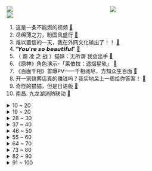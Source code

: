 <div >
	<a style="float:left;width:55%;" href = "https://github.com/anuraghazra/github-readme-stats">
	 <img src = "https://github-readme-stats.vercel.app/api?username=iuuuuuaena&theme=buefy&show_icons=true"/>
	</a>
	<a  style="float:right;width:45%" href = "https://github.com/anuraghazra/github-readme-stats">
	 <img  src="https://github-readme-stats.vercel.app/api/top-langs/?username=anuraghazra&layout=compact"/>
	</a>
	</div>

[![](https://img.shields.io/badge/jxd-@jxdgogogo.xyz-yellowgreen.svg)](https://www.jxdgogogo.xyz)<br>
1. 这是一条不能燃的视频 [:link:](//www.bilibili.com/video/BV1EP4y127j5) <br>
2. 尽绵薄之力，盼国风盛行 [:link:](//www.bilibili.com/video/BV1ed4y1r7gF) <br>
3. 难以置信的一天，我在外网文化输出了！！ [:link:](//www.bilibili.com/video/BV1eG411w7vh) <br>
4. “𝙔𝙤𝙪'𝙧𝙚 𝙨𝙤 𝙗𝙚𝙖𝙪𝙩𝙞𝙛𝙪𝙡” [:link:](//www.bilibili.com/video/BV1we4y147D7) <br>
5. （ 霸 凌 之 战 ）猫妹：无所谓 我会出手 [:link:](//www.bilibili.com/video/BV18841187nP) <br>
6. 《原神》角色演示-「莱依拉：遥熠星轨」 [:link:](//www.bilibili.com/video/BV1RG4y1Z7ph) <br>
7. 《百面千相》首曝PV——千相阅尽，方知众生百面 [:link:](//www.bilibili.com/video/BV1UK411m7xQ) <br>
8. 开一家殡葬店真的赚钱吗？我实地呆上一周给你答案！ [:link:](//www.bilibili.com/video/BV1sP4y12743) <br>
9. 奇怪的猫猫，但是日语版 [:link:](//www.bilibili.com/video/BV1sP4y127HN) <br>
10. 南昌. 九龙湖消防联动 [:link:](//www.bilibili.com/video/BV1WG411w7KK) <br>
<details>
<summary>10 ~ 20</summary>

11. 只因篮球，但是二向箔！ [:link:](//www.bilibili.com/video/BV1g14y157df) <br>
12. 《萌宠区UP主》 [:link:](//www.bilibili.com/video/BV1S84y1v73Q) <br>
13. 【传染病简史1】霍乱：屠戮过亿，将人活活吸干的蓝死病 [:link:](//www.bilibili.com/video/BV1Yv4y1S713) <br>
14. 大学生如何在宿舍拍出《奔跑吧兄弟》第2季 [:link:](//www.bilibili.com/video/BV1sG411w755) <br>
15. 第一次见现实开挂的！ [:link:](//www.bilibili.com/video/BV1yG4y1Z7pE) <br>
16. 从木头里取出一个小可爱，看着他慢慢长大～ [:link:](//www.bilibili.com/video/BV1hW4y147bX) <br>
17. 整完这个活，脑细胞死了一半 [:link:](//www.bilibili.com/video/BV168411b7Mj) <br>
18. 封印解除Plus [:link:](//www.bilibili.com/video/BV1yt4y1P7mD) <br>
19. 做视频能遇到欣赏自己视频多粉丝真的也是一种幸运 [:link:](//www.bilibili.com/video/BV13d4y1F7hV) <br>
</details>
<details>
<summary>19 ~ 20</summary>

20. 这是小提琴该有的动静？ [:link:](//www.bilibili.com/video/BV1zY411Z7PX) <br>
21. 三 观 比 五 官 正，但 瞎 [:link:](//www.bilibili.com/video/BV1Mm4y1F7oT) <br>
22. 男生的各种超能力，男生还有哪些钞能力？#内容过于真实#搞笑#段子#场景 [:link:](//www.bilibili.com/video/BV1od4y1r7jK) <br>
23. 1步1步1步1步，用一种很新的方式打开生活 [:link:](//www.bilibili.com/video/BV1fv4y1U7KA) <br>
24. 求求你别玩假原神了！这才是真原神！都市传说！ [:link:](//www.bilibili.com/video/BV1aD4y1t7DY) <br>
25. 关于抽象话的深度研究：为什么我们无法在网上好好说话？ [:link:](//www.bilibili.com/video/BV1Vd4y1b71B) <br>
26. 当你在校运会上唱起《孤勇者》并跳起了《爱你》| 南科大2022校运会开幕式力量举社表演 [:link:](//www.bilibili.com/video/BV1id4y1r7fm) <br>
27. 饼！ [:link:](//www.bilibili.com/video/BV1cP411c7sq) <br>
28. 关于我人生第一把吉他的事故… [:link:](//www.bilibili.com/video/BV1sP4y127gJ) <br>
</details>
<details>
<summary>28 ~ 30</summary>

29. 【真人QQ飞车】小橘子超进化！ [:link:](//www.bilibili.com/video/BV12d4y1F713) <br>
30. 【木雕】试作纳西妲 [:link:](//www.bilibili.com/video/BV1iP4y127QL) <br>
31. 五个长期任务，早看早做完哦！ [:link:](//www.bilibili.com/video/BV1mP411F7Ca) <br>
32. 瑶生奉上《MerryChristmasMr.Lawrence》 [:link:](//www.bilibili.com/video/BV1XK411m73w) <br>
33. 连续看10小时鸡你太美🐔直到死亡 [:link:](//www.bilibili.com/video/BV1hY411Z7Ts) <br>
34. 【纯黑】《战神：诸神黄昏》战神难度无伤攻略解说 第二期 [:link:](//www.bilibili.com/video/BV1iP4y1y7yC) <br>
35. 眼“色”游戏 （9） [:link:](//www.bilibili.com/video/BV1b14y1p7ju) <br>
36. 用内心的力量，奔赴未知的远方 | 影石Think bold. [:link:](//www.bilibili.com/video/BV1xW4y1s7se) <br>
37. 【医案寻踪】如何降低近视度数？I 近视，不过就是一门生意 [:link:](//www.bilibili.com/video/BV1xd4y1k7W8) <br>
</details>
<details>
<summary>37 ~ 40</summary>

38. 相信小狗！一切都会好起来的 [:link:](//www.bilibili.com/video/BV1dt4y1K7Hq) <br>
39. 穿越Mc之救世战神 [:link:](//www.bilibili.com/video/BV1j84y1v73U) <br>
40. 《明日方舟》危机合约新赛季「赝波行动」宣传PV [:link:](//www.bilibili.com/video/BV1ED4y1x7Vc) <br>
41. 但如果这颜料条拔不出来，估计很多人会难受一整天 [:link:](//www.bilibili.com/video/BV1Ze4y1x7n2) <br>
42. “治愈神曲《群青》，无法超越的绝美画面!！” [:link:](//www.bilibili.com/video/BV11D4y1t73q) <br>
43. 【罗伊Roi】最后的皇家3D Live! [:link:](//www.bilibili.com/video/BV1cd4y1c7yy) <br>
44. 《提拉米苏》的美味谁能拒绝！假如它有懒人版的话你学不学？ [:link:](//www.bilibili.com/video/BV1gG4y1f7n8) <br>
45. 早读是对学生生命的浪费！ [:link:](//www.bilibili.com/video/BV1MG4y1b7Nu) <br>
46. 【阿斗】史上最羞耻名场面，国外演员太敢拍了！美剧史诗巨作《权力的游戏》第19期 [:link:](//www.bilibili.com/video/BV1v841187vf) <br>
</details>
<details>
<summary>46 ~ 50</summary>

47. 通过这次改造，希望舍友能做一个合格的大学生 [:link:](//www.bilibili.com/video/BV1cP411c7fJ) <br>
48. 说上“家乡话”瞬间注入灵魂【原神语音】 [:link:](//www.bilibili.com/video/BV1sG411w7vN) <br>
49. 张 宇 宙 [:link:](//www.bilibili.com/video/BV1ce4y1s7CS) <br>
50. 国内游戏业都在彷徨了，微软还来找合作？都是米哈游的错？ [:link:](//www.bilibili.com/video/BV1ie4y1a7VN) <br>
51. B站小伙伴，中部空军正式入驻！芜湖起飞~ [:link:](//www.bilibili.com/video/BV1Td4y1F7CL) <br>
52. 安徽大哥半挂改房车，专做移动大酒店，一场6000块，月接待8000桌 [:link:](//www.bilibili.com/video/BV1WW4y147a9) <br>
53. “巴尔泽布 我已登神”日配 柿原彻也一张口瞬间注入灵魂 他吼的真的好好听 [:link:](//www.bilibili.com/video/BV1aD4y1t7hq) <br>
54. 客 服 的 名 场 面 变 身 4.0 [:link:](//www.bilibili.com/video/BV13G4y1b7v8) <br>
55. 爸 爸 的 车 [:link:](//www.bilibili.com/video/BV1Mg411z7Vr) <br>
</details>
<details>
<summary>55 ~ 60</summary>

56. 《 竹 升 面 》 [:link:](//www.bilibili.com/video/BV1284y1v7r4) <br>
57. 四十一亿人牺牲的胜利，换来六个字：“活下来，飞出去！”《隐形时代》下——作者：滕野 [:link:](//www.bilibili.com/video/BV1cv4y1S7Zp) <br>
58. 好心酸啊！有人随便就大满贯的奖却是一个普通演员摸爬滚打四十年才换来的…… [:link:](//www.bilibili.com/video/BV1vG411w7VE) <br>
59. 耗时3个月！我们做了一个干净免费的知识共享网站！中学选科/高考志愿/大学转专业/保研考研择校择专业/就业规划必备！ [:link:](//www.bilibili.com/video/BV1M24y127xb) <br>
60. 宫崎骏动漫风滤镜 [:link:](//www.bilibili.com/video/BV1LP411A7KV) <br>
61. 当代年轻人的身体状况 [:link:](//www.bilibili.com/video/BV17G411w73r) <br>
62. [静改动] RC遥控潜艇制作历程 [:link:](//www.bilibili.com/video/BV1M84y1v71R) <br>
63. 【时代少年团】《三时有声》今日挑战 [:link:](//www.bilibili.com/video/BV1184y1v7an) <br>
64. 《关于在广州吃吃吃的24小时…》广州快快好！ [:link:](//www.bilibili.com/video/BV1Lt4y1T75D) <br>
</details>
<details>
<summary>64 ~ 70</summary>

65. 国外哈利波特粉丝的迷惑行为大赏！ [:link:](//www.bilibili.com/video/BV1Mt4y1T773) <br>
66. 11.8《吃香肠有感》 [:link:](//www.bilibili.com/video/BV1Ce4y1a7MK) <br>
67. 内娱还得看大学生？年末舞台级别超美惊艳变装！Nxde X Feel my rhythm创意改编舞台 [:link:](//www.bilibili.com/video/BV1nD4y1x7mv) <br>
68. 普通长相女生如何通过穿搭改变气质？（报恩神裤篇） [:link:](//www.bilibili.com/video/BV1fg411B7ze) <br>
69. 【手书】sentenced-明日方舟斥罪手书 [:link:](//www.bilibili.com/video/BV1Z24y117Vz) <br>
70. “95后”男护士练习上万次 解锁“无痛飞针”采血技能 [:link:](//www.bilibili.com/video/BV1d8411b7ai) <br>
71. 看完嘴角列到耳根～屋顶着火舞蹈！！！ [:link:](//www.bilibili.com/video/BV1Qg411B7bi) <br>
72. 剪一种很新的拳法 [:link:](//www.bilibili.com/video/BV1ce4y147tF) <br>
73. 决战狮子猫之猫德学院的新式装备 [:link:](//www.bilibili.com/video/BV1o14y1p7Aq) <br>
</details>
<details>
<summary>73 ~ 80</summary>

74. 喔↑诶！喔↑喔↑ [:link:](//www.bilibili.com/video/BV1JP411c7Hx) <br>
75. 当代大学生停水后精神状态 [:link:](//www.bilibili.com/video/BV13G4y1f7Yy) <br>
76. 大家好，我是三吉彩花，我来B站了！ [:link:](//www.bilibili.com/video/BV1Z8411b7dK) <br>
77. 古人起的雅称是真的美！ [:link:](//www.bilibili.com/video/BV18e4y1W7Qo) <br>
78. 珠海航展，你确定不是中东双十一？ [:link:](//www.bilibili.com/video/BV1wG4y1b7GF) <br>
79. 小孩：让我来玩！ [:link:](//www.bilibili.com/video/BV19G4y147LV) <br>
80. 散兵离家出走真正原因 [:link:](//www.bilibili.com/video/BV1De4y1x7qk) <br>
81. 我和DD猫的一部分动作合集 [:link:](//www.bilibili.com/video/BV1BW4y1476n) <br>
82. 1米9女生带领宿舍姐妹走上致富之路…… [:link:](//www.bilibili.com/video/BV1814y1p78d) <br>
</details>
<details>
<summary>82 ~ 90</summary>

83. 来猩猩直播间，回收你们的室友 [:link:](//www.bilibili.com/video/BV1TG4y1b7DK) <br>
84. 模拟大都市 2016年的存档还在... [:link:](//www.bilibili.com/video/BV1W841187rF) <br>
85. 中性笔也能写笔锋？轻松拿下卷面分！ [:link:](//www.bilibili.com/video/BV1ke4y1x7ZV) <br>
86. 当你有个年龄差很大的弟弟 [:link:](//www.bilibili.com/video/BV1TY411f77q) <br>
87. 能看懂这个视频的人成分肯定有亿点复杂 [:link:](//www.bilibili.com/video/BV1JP411c7n6) <br>
88. 盘点三首能让你起飞的英文歌曲 BGM～ [:link:](//www.bilibili.com/video/BV17e411F73o) <br>
89. 华农兄弟：摘点脐橙给兄弟，顺便学两道菜，省得兄弟老摇头 [:link:](//www.bilibili.com/video/BV1re4y1x7HT) <br>
90. 看这个视频不要露牙齿！ [:link:](//www.bilibili.com/video/BV1Qt4y1K7MD) <br>
91. 奇奇怪怪的猫猫说日语 [:link:](//www.bilibili.com/video/BV1Zd4y1r7sh) <br>
</details>
<details>
<summary>91 ~ 100</summary>

92. 我的爱情漏风了！ [:link:](//www.bilibili.com/video/BV19K411m7z2) <br>
93. 欢迎来到代表「正义」的枫丹 [:link:](//www.bilibili.com/video/BV16G4y1Z7pi) <br>
94. 啊，这就是中年的前奏吗？ [:link:](//www.bilibili.com/video/BV1B84y1v7SH) <br>
95. 白敬亭吻宋轶，没有演技，全是感情！长风渡真情侣官宣了！ [:link:](//www.bilibili.com/video/BV1Zg411i7cN) <br>
96. 美肚莎 [:link:](//www.bilibili.com/video/BV1bv4y1U7E3) <br>
97. 求求你给我一个认识你的机会呜呜 [:link:](//www.bilibili.com/video/BV1e14y1p7VX) <br>
98. 《这短短二十多秒，让全球石头人宕机一整天》 [:link:](//www.bilibili.com/video/BV15W4y147Mc) <br>
99. 二次元实用口语（初级） [:link:](//www.bilibili.com/video/BV1sP4y127Tr) <br>
100. 兄弟们看看这个400什么水平 [:link:](//www.bilibili.com/video/BV15g411z7Je) <br>
</details>
